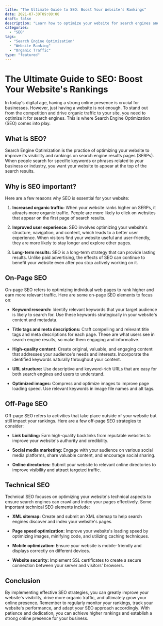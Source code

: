 ```yaml
---
title: "The Ultimate Guide to SEO: Boost Your Website's Rankings"
date: 2021-07-30T09:00:00
draft: false
description: "Learn how to optimize your website for search engines and improve your rankings in this comprehensive SEO guide."
categories:
  - "SEO"
tags:
  - "Search Engine Optimization"
  - "Website Ranking"
  - "Organic Traffic"
type: "featured"
---
```


# The Ultimate Guide to SEO: Boost Your Website's Rankings

In today's digital age, having a strong online presence is crucial for businesses. However, just having a website is not enough. To stand out from the competition and drive organic traffic to your site, you need to optimize it for search engines. This is where Search Engine Optimization (SEO) comes into play.

## What is SEO?

Search Engine Optimization is the practice of optimizing your website to improve its visibility and rankings on search engine results pages (SERPs). When people search for specific keywords or phrases related to your business or industry, you want your website to appear at the top of the search results.

## Why is SEO important?

Here are a few reasons why SEO is essential for your website:

1. **Increased organic traffic:** When your website ranks higher on SERPs, it attracts more organic traffic. People are more likely to click on websites that appear on the first page of search results.

2. **Improved user experience:** SEO involves optimizing your website's structure, navigation, and content, which leads to a better user experience. When visitors find your website useful and user-friendly, they are more likely to stay longer and explore other pages.

3. **Long-term results:** SEO is a long-term strategy that can provide lasting results. Unlike paid advertising, the effects of SEO can continue to benefit your website even after you stop actively working on it.

## On-Page SEO

On-page SEO refers to optimizing individual web pages to rank higher and earn more relevant traffic. Here are some on-page SEO elements to focus on:

- **Keyword research:** Identify relevant keywords that your target audience is likely to search for. Use these keywords strategically in your website's content and metadata.

- **Title tags and meta descriptions:** Craft compelling and relevant title tags and meta descriptions for each page. These are what users see in search engine results, so make them engaging and informative.

- **High-quality content:** Create original, valuable, and engaging content that addresses your audience's needs and interests. Incorporate the identified keywords naturally throughout your content.

- **URL structure:** Use descriptive and keyword-rich URLs that are easy for both search engines and users to understand.

- **Optimized images:** Compress and optimize images to improve page loading speed. Use relevant keywords in image file names and alt tags.

## Off-Page SEO

Off-page SEO refers to activities that take place outside of your website but still impact your rankings. Here are a few off-page SEO strategies to consider:

- **Link building:** Earn high-quality backlinks from reputable websites to improve your website's authority and credibility.

- **Social media marketing:** Engage with your audience on various social media platforms, share valuable content, and encourage social sharing.

- **Online directories:** Submit your website to relevant online directories to improve visibility and attract targeted traffic.

## Technical SEO

Technical SEO focuses on optimizing your website's technical aspects to ensure search engines can crawl and index your pages effectively. Some important technical SEO elements include:

- **XML sitemap:** Create and submit an XML sitemap to help search engines discover and index your website's pages.

- **Page speed optimization:** Improve your website's loading speed by optimizing images, minifying code, and utilizing caching techniques.

- **Mobile optimization:** Ensure your website is mobile-friendly and displays correctly on different devices.

- **Website security:** Implement SSL certificates to create a secure connection between your server and visitors' browsers.

## Conclusion

By implementing effective SEO strategies, you can greatly improve your website's visibility, drive more organic traffic, and ultimately grow your online presence. Remember to regularly monitor your rankings, track your website's performance, and adapt your SEO approach accordingly. With patience and dedication, you can achieve higher rankings and establish a strong online presence for your business.
